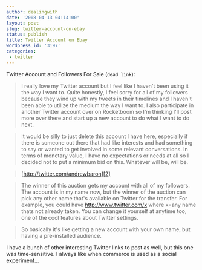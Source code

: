 ```yaml
---
author: dealingwith
date: '2008-04-13 04:14:00'
layout: post
slug: twitter-account-on-ebay
status: publish
title: Twitter Account on Ebay
wordpress_id: '3197'
categories:
 - twitter
---
```


Twitter Account and Followers For Sale (`dead link`):

> I really love my Twitter account but I feel like I haven't been using it the way I want to. Quite honestly, I feel sorry for all of my followers because they wind up with my tweets in their timelines and I haven't been able to utilize the medium the way I want to. I also participate in another Twitter account over on Rocketboom so I'm thinking I'll post more over there and start up a new account to do what I want to do next.

> It would be silly to just delete this account I have here, especially if there is someone out there that had like interests and had something to say or wanted to get involved in some relevant conversations. In terms of monetary value, I have no expectations or needs at all so I decided not to put a minimum bid on this. Whatever will be, will be.

> [http://twitter.com/andrewbaron][2]

> The winner of this auction gets my account with all of my followers. The account is in my name now, but the winner of the auction can pick any other name that's available on Twitter for the transfer. For example, you could have http://www.twitter.com/x where x=any name thats not already taken. You can change it yourself at anytime too, one of the cool features about Twitter settings.

> So basically it's like getting a new account with your own name, but having a pre-installed audience.

I have a bunch of other interesting Twitter links to post as well, but this
one was time-sensitive. I always like when commerce is used as a social
experiment...

   [2]: http://twitter.com/andrewbaron

   

